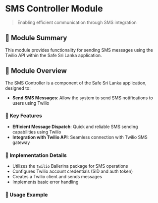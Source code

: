 # SMS Controller Module

> Enabling efficient communication through SMS integration

## 📱 Module Summary

This module provides functionality for sending SMS messages using the Twilio API within the Safe Sri Lanka application.

## 🌟 Module Overview

The SMS Controller is a component of the Safe Sri Lanka application, designed to:

- **Send SMS Messages**: Allow the system to send SMS notifications to users using Twilio

### 🔑 Key Features

- **Efficient Message Dispatch**: Quick and reliable SMS sending capabilities using Twilio
- **Integration with Twilio API**: Seamless connection with Twilio SMS gateway

### 🔧 Implementation Details

- Utilizes the `twilio` Ballerina package for SMS operations
- Configures Twilio account credentials (SID and auth token)
- Creates a Twilio client and sends messages
- Implements basic error handling

### 📝 Usage Example
